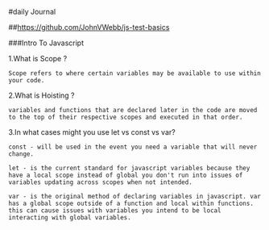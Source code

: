 #daily Journal

##https://github.com/JohnVWebb/js-test-basics

###Intro To Javascript

1.What is Scope ?

    Scope refers to where certain variables may be available to use within your code.

2.What is Hoisting ?

    variables and functions that are declared later in the code are moved to the top of their respective scopes and executed in that order.

3.In what cases might you use let vs const vs var?

    const - will be used in the event you need a variable that will never change.

    let - is the current standard for javascript variables because they have a local scope instead of global you don't run into issues of variables updating across scopes when not intended.

    var - is the original method of declaring variables in javascript. var has a global scope outside of a function and local within functions. this can cause issues with variables you intend to be local interacting with global variables.